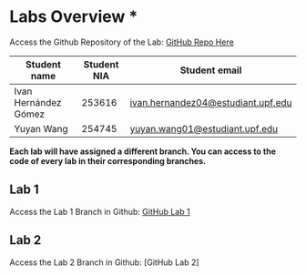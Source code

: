 #  Labs Overview *

Access the Github Repository of the Lab: [GitHub Repo Here](https://github.com/yuyanwang03/ComputerGraphics)

| Student name | Student NIA | Student email |
| --- | --- | --- |
| Ivan Hernández Gómez | 253616 | ivan.hernandez04@estudiant.upf.edu |
| Yuyan Wang | 254745 | yuyan.wang01@estudiant.upf.edu |

**Each lab will have assigned a different branch. You can access to the code of every lab in their corresponding branches.**

## Lab 1

Access the Lab 1 Branch in Github: [GitHub Lab 1](https://github.com/yuyanwang03/ComputerGraphics/tree/Lab1)

## Lab 2

Access the Lab 2 Branch in Github: [GitHub Lab 2]